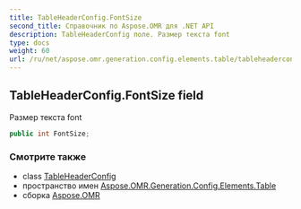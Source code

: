 ```yaml
---
title: TableHeaderConfig.FontSize
second_title: Справочник по Aspose.OMR для .NET API
description: TableHeaderConfig поле. Размер текста font
type: docs
weight: 60
url: /ru/net/aspose.omr.generation.config.elements.table/tableheaderconfig/fontsize/
---
```

## TableHeaderConfig.FontSize field

Размер текста font

```csharp
public int FontSize;
```

### Смотрите также

* class [TableHeaderConfig](../)
* пространство имен [Aspose.OMR.Generation.Config.Elements.Table](../../tableheaderconfig/)
* сборка [Aspose.OMR](../../../)


